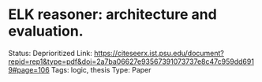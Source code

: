 # ELK reasoner: architecture and evaluation.

Status: Deprioritized
Link: https://citeseerx.ist.psu.edu/document?repid=rep1&type=pdf&doi=2a7ba06627e93567391073737e8c47c959dd6919#page=106
Tags: logic, thesis
Type: Paper
